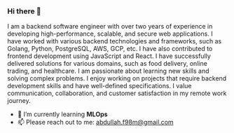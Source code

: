 ### Hi there 👋

I am a backend software engineer with over two years of experience in developing high-performance, scalable, and secure web applications. I have worked with various backend technologies and frameworks, such as Golang, Python, PostgreSQL, AWS, GCP, etc. I have also contributed to frontend development using JavaScript and React. I have successfully delivered solutions for various domains, such as food delivery, online trading, and healthcare. I am passionate about learning new skills and solving complex problems. I enjoy working on projects that require backend development skills and have well-defined specifications. I value communication, collaboration, and customer satisfaction in my remote work journey.

- 🌱 I’m currently learning **MLOps**
- 📫 Please reach out to me: abdullah.f98m@gmail.com

<!--
**AbdallaMourad/AbdallaMourad** is a ✨ _special_ ✨ repository because its `README.md` (this file) appears on your GitHub profile.

Here are some ideas to get you started:

- 🔭 I’m currently working on ...
- 🌱 I’m currently learning ...
- 👯 I’m looking to collaborate on ...
- 🤔 I’m looking for help with ...
- 💬 Ask me about ...
- 📫 How to reach me: ...
- 😄 Pronouns: ...
- ⚡ Fun fact: ...
-->
